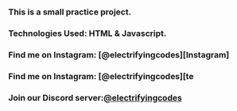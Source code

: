 ### This is a small practice project.

### Technologies Used: HTML & Javascript.

### Find me on Instagram: [@electrifyingcodes][Instagram]
### Find me on Instagram: [@electrifyingcodes][te
### Join our Discord server:[@electrifyingcodes][discord]

[Instgram]: https://www.instagram.com/electrifying_codes
[discord]: htt